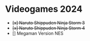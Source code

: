 # Videogames 2024

* ~~[x] Naruto Shippuden Ninja Storm 3~~
* ~~[x] Naruto Shippuden Ninja Storm 4~~
* [] Megaman Version NES
